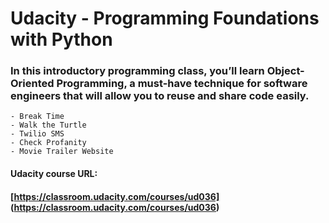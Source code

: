 # Udacity - Programming Foundations with Python
### **In this introductory programming class, you’ll learn Object-Oriented Programming, a must-have technique for software engineers that will allow you to reuse and share code easily.** 
```
- Break Time
- Walk the Turtle
- Twilio SMS 
- Check Profanity
- Movie Trailer Website
```
#### **Udacity course URL:**
#### [https://classroom.udacity.com/courses/ud036] (https://classroom.udacity.com/courses/ud036)
